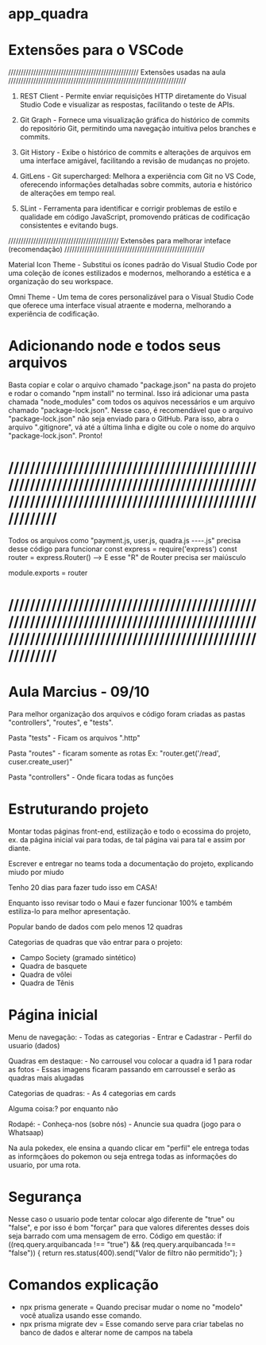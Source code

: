 # app_quadra

# Extensões para o VSCode

//////////////////////////////////////////////////// Extensões usadas na aula ///////////////////////////////////////////////////////////////////////

1. REST Client - Permite enviar requisições HTTP diretamente do Visual Studio Code e visualizar as respostas, facilitando o teste de APIs.

2. Git Graph - Fornece uma visualização gráfica do histórico de commits do repositório Git, permitindo uma navegação intuitiva pelos branches e commits.

3. Git History - Exibe o histórico de commits e alterações de arquivos em uma interface amigável, facilitando a revisão de mudanças no projeto.

4. GitLens - Git supercharged: Melhora a experiência com Git no VS Code, oferecendo informações detalhadas sobre commits, autoria e histórico de alterações em tempo real.

5. SLint - Ferramenta para identificar e corrigir problemas de estilo e qualidade em código JavaScript, promovendo práticas de codificação consistentes e evitando bugs.

//////////////////////////////////////////// Extensões para melhorar inteface (recomendação) ////////////////////////////////////////////////////////

Material Icon Theme - Substitui os ícones padrão do Visual Studio Code por uma coleção de ícones estilizados e modernos, melhorando a estética e a organização do seu workspace.

Omni Theme - Um tema de cores personalizável para o Visual Studio Code que oferece uma interface visual atraente e moderna, melhorando a experiência de codificação.


# Adicionando node e todos seus arquivos

Basta copiar e colar o arquivo chamado "package.json" na pasta do projeto e rodar o comando "npm install" no terminal. Isso irá adicionar uma pasta chamada "node_modules" com todos os aquivos necessários e um arquivo chamado "package-lock.json". Nesse caso, é recomendável que o arquivo "package-lock.json" não seja enviado para o GitHub. Para isso, abra o arquivo ".gitignore", vá até a última linha e digite ou cole o nome do arquivo "package-lock.json". Pronto!

# ///////////////////////////////////////////////////////////////////////////////////////////////////////////////////////////////////////////////////

Todos os arquivos como "payment.js, user.js, quadra.js ----.js" precisa desse código para funcionar
const express = require('express')
const router = express.Router() --> E esse "R" de Router precisa ser maiúsculo

module.exports = router
# ///////////////////////////////////////////////////////////////////////////////////////////////////////////////////////////////////////////////////

# Aula Marcius - 09/10

Para melhor organização dos arquivos e código foram criadas as pastas "controllers", "routes", e "tests".

Pasta "tests" - Ficam os arquivos ".http"

Pasta "routes" - ficaram somente as rotas
    Ex: "router.get('/read', cuser.create_user)"

Pasta "controllers" - Onde ficara todas as funções




# Estruturando projeto

Montar todas páginas front-end, estilização e todo o ecossima do projeto, ex. da página inicial vai para todas, de tal página vai para tal e assim por diante.

Escrever e entregar no teams toda a documentação do projeto, explicando miudo por miudo

Tenho 20 dias para fazer tudo isso em CASA!

Enquanto isso revisar todo o Maui e fazer funcionar 100% e também estiliza-lo para melhor apresentação.

Popular bando de dados com pelo menos 12 quadras 

Categorias de quadras que vão entrar para o projeto:

- Campo Society (gramado sintético)	
- Quadra de basquete	
- Quadra de vôlei
- Quadra de Tênis

# Página inicial

Menu de navegação:
    - Todas as categorias
    - Entrar e Cadastrar
    - Perfil do usuario (dados)


Quadras em destaque:
    - No carrousel vou colocar a quadra id 1 para rodar as fotos
    - Essas imagens ficaram passando em carroussel e serão as quadras mais alugadas

Categorias de quadras:
    - As 4 categorias em cards 

Alguma coisa:? por enquanto não

Rodapé:
    - Conheça-nos (sobre nós)
    - Anuncie sua quadra (jogo para o Whatsaap)


Na aula pokedex, ele ensina a quando clicar em "perfil" ele entrega todas as informçãoes do pokemon ou seja entrega todas as informações do usuario, por uma rota.

# Segurança

Nesse caso o usuario pode tentar colocar algo diferente de "true" ou "false", e por isso é bom "forçar" para que valores diferentes desses dois seja barrado com uma mensagem de erro.
Código em questão:
    if ((req.query.arquibancada !== "true") && (req.query.arquibancada !== "false")) {
        return res.status(400).send("Valor de filtro não permitido");
    }

# Comandos explicação

- npx prisma generate = Quando precisar mudar o nome no "modelo" você atualiza usando esse comando.
- npx prisma migrate dev = Esse comando serve para criar tabelas no banco de dados e alterar nome de campos na tabela